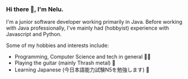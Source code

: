 ### Hi there 👋, I'm Nelu.

I'm a junior software developer working primarily in Java.
Before working with Java professionally, I've mainly had (hobbyist) experience with Javascript and Python.


Some of my hobbies and interests include:
 * Programming, Computer Science and tech in general 👨‍💻
 * Playing the guitar (mainly Thrash metal) 🎸
 * Learning Japanese (今日本語能力試験N5を勉強します) 🗾
 
